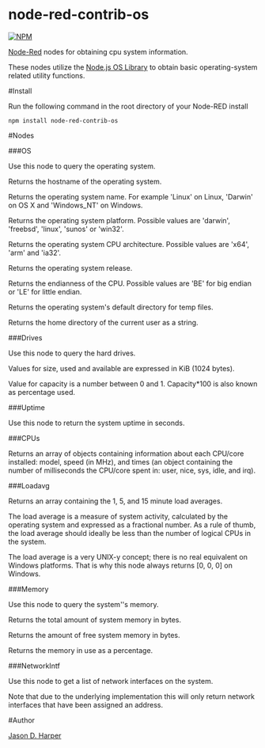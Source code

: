 node-red-contrib-os
===========================

[![NPM](https://nodei.co/npm/node-red-contrib-os.png)](https://nodei.co/npm/node-red-contrib-os/)

[Node-Red][1] nodes for obtaining cpu system information.  

These nodes utilize the [Node.js OS Library][2] to obtain basic operating-system related utility functions.

#Install

Run the following command in the root directory of your Node-RED install

    npm install node-red-contrib-os

#Nodes

###OS

Use this node to query the operating system.

Returns the hostname of the operating system.

Returns the operating system name. For example 'Linux' on Linux, 'Darwin' on OS X and 'Windows_NT' on Windows.

Returns the operating system platform. Possible values are 'darwin', 'freebsd', 'linux', 'sunos' or 'win32'.

Returns the operating system CPU architecture. Possible values are 'x64', 'arm' and 'ia32'.

Returns the operating system release.

Returns the endianness of the CPU. Possible values are 'BE' for big endian or 'LE' for little endian.

Returns the operating system's default directory for temp files.

Returns the home directory of the current user as a string.

###Drives

Use this node to query the hard drives.

Values for size, used and available are expressed in KiB (1024 bytes).

Value for capacity is a number between 0 and 1. Capacity*100 is also known as percentage used.

###Uptime

Use this node to return the system uptime in seconds. 

###CPUs

Returns an array of objects containing information about each CPU/core installed: model, speed (in MHz), and times (an object containing the number of milliseconds the CPU/core spent in: user, nice, sys, idle, and irq).

###Loadavg

Returns an array containing the 1, 5, and 15 minute load averages.

The load average is a measure of system activity, calculated by the operating system and expressed as a fractional number. As a rule of thumb, the load average should ideally be less than the number of logical CPUs in the system.

The load average is a very UNIX-y concept; there is no real equivalent on Windows platforms. That is why this node always returns [0, 0, 0] on Windows.

###Memory

Use this node to query the system''s memory.

Returns the total amount of system memory in bytes.

Returns the amount of free system memory in bytes.

Returns the memory in use as a percentage.

###NetworkIntf

Use this node to get a list of network interfaces on the system.

Note that due to the underlying implementation this will only return network interfaces that have been assigned an address.

#Author

[Jason D. Harper][3]


[1]:http://nodered.org
[2]:https://nodejs.org/api/os.html
[3]:https://github.com/jayharper

